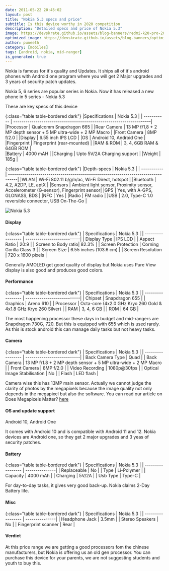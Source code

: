 ```yaml
---
date: 2011-05-22 20:45:02
layout: post
title: "Nokia 5.3 specs and price"
subtitle: Is this device worthy in 2020 competition
description: "Detailed specs and price of Nokia 5.3"
image: https://devskrate.github.io/assets/blog-banners/redmi-k20-pro-2020.jpg
optimized_image: https://devskrate.github.io/assets/blog-banners/optimized/redmi-k20-pro-2020.webp
author: puneeth
category: [mobiles]
tags: [android, nokia, mid-ranger]
is_generated: true
---
```


Nokia is famous for it's quality and Updates. It ships all of it's android phones with Android one program where you will get 2 Major upgrades and 3 years of security patch updates.

Nokia 5, 6 series are popular series in Nokia. Now it has released a new phone in 5 series - Nokia 5.3


These are key specs of this device 

{:class="table table-bordered dark"}
|Specifications    | Nokia 5.3                                                           | 
| -----------      | --------------------------------------------------------------------| 
|Processor         | Qualcomm Snapdragon 665                                             | 
|Rear Camera       | 13 MP f/1.8 + 2 MP depth sensor + 5 MP ultra-wide + 2 MP Macro      | 
|Front Camera      | 8MP f/2.0                                                           | 
|Display           | 6.55 inch IPS LCD                                                   | 
|OS                | Android 10, Android One                                             | 
|Fingerprint       | Fingerprint (rear-mounted)                                          | 
|RAM & ROM         | 3, 4, 6GB RAM & 64GB ROM                                            |  
|Battery           | 4000 mAH                                                            | 
|Charging          | Upto 5V/2A Charging support                                           |
|Weight            | 185g                                                                |




{:class="table table-bordered dark"}
|Depth-specs  | Nokia 5.3                                                                         | 
| ----------- | ----------------------------------------------------------------------------------| 
|WLAN       | Wi-Fi 802.11 b/g/n/ac, Wi-Fi Direct, hotspot                                        |
|Bluetooth  | 4.2, A2DP, LE, aptX                                                                 |
|Sensors    | Ambient light sensor, Proximity sensor, Accelerometer (G-sensor), Fingerprint sensor|
|GPS        | Yes, with A-GPS, GLONASS, BDS                                                       |
|NFC        | Yes                                                                                 |
|Radio      | FM radio                                                                            |
|USB        | 2.0, Type-C 1.0 reversible connector, USB On-The-Go                                 |



![Nokia 5.3](https://devskrate.github.io/assets/images/nokia/nokia5/nokia-5.3.jpg)

#### Display 

{:class="table table-bordered dark"}
| Specifications     | Nokia 5.3              | 
| -----------------  | ---------------------------| 
| Display Type	     | IPS LCD                     |
| Aspect Ratio	     | 20:9                     |
| Screen to Body ratio| 82.3%                       |
| Screen Protection	 | Corning Gorilla Glass 3   |
| Screen Size	       | 6.55 inches (103.6 cm)     |
| Screen Resolution	 | 720 x 1600 pixels         |

Generally AMOLED get good quality of display but Nokia uses Pure View display is also good and produces good colors.

#### Performance 

{:class="table table-bordered dark"}
| Specifications     | Nokia 5.3              | 
| -----------------  | ---------------------------| 
| Chipset     	     | Snapdragon 655             |
| Graphics           | Areno 610                  |
| Processor       	 | Octa-core (4x2.0 GHz Kryo 260 Gold & 4x1.8 GHz Kryo 260 Silver)        |
| RAM        	       | 3, 4, 6 GB                       |
| ROM             	 | 64 GB                     |

The most happening processor these days in budget and mid-rangers are Snapdragon 730G, 720. But this is equipped with 655 which is used rarely. As this is stock android this can manage daily tasks but not heavy tasks.

#### Camera

{:class="table table-bordered dark"}
| Specifications     | Nokia 5.3              | 
| -----------------  | ---------------------------| 
| Back Camera Type   | Quad                     |
| Back Camera        | 13 MP f/1.8 + 2 MP depth sensor + 5 MP ultra-wide + 2 MP Macro |
| Front Camera       | 8MP f/2.0                 |
| Video Recording	   | 1080p@30fps |
| Optical Image Stabilisation |	No                 |
| Flash              | LED flash              |

Camera wise this has 13MP main sensor. Actually we cannot judge the clarity of photos by the megapixels because the image quality not only depends in the megapixel but also the software. You can read our article on  Does Megapixels Matter? [here](https://devskrate.com/does-megapixels-matter-in-phone-camera/)

#### OS and update support
Android 10, Android One 

It comes with Android 10 and is compatible with Android 11 and 12. Nokia devices are Android one, so they get 2 major upgrades and 3 yeas of security patches.

#### Battery

{:class="table table-bordered dark"}
| Specifications     | Nokia 5.3  | 
| -----------------  | ---------------| 
| Replaceable	       | No             |
| Type	             | Li-Polymer     |
| Capacity           | 4000 mAh       |
| Charging       | 5V/2A   |
| Usb Type           | Type-C                |

For day-to-day tasks, it gives very good back-up. Nokia claims 2-Day Battery life.

#### Misc 

{:class="table table-bordered dark"}
| Specifications     | Nokia 5.3  | 
| -----------------  | ---------------| 
| Headphone Jack     | 3.5mm          |
| Stereo Speakers    | No             |
| Fingerprint scanner | Rear          |

#### Verdict 
At this price range we are getting a good processors fom the chinese manufacturers, but Nokia is offering us an old gen processor. You can purchase this device for your parents, we are not suggesting students and youth to buy this.

